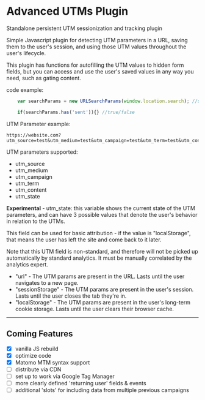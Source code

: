 # Advanced UTMs Plugin

Standalone persistent UTM sessionization and tracking plugin

Simple Javascript plugin for detecting UTM parameters in a URL, saving them to the user's session, and using those UTM values throughout the user's lifecycle.

This plugin has functions for autofilling the UTM values to hidden form fields, but you can access and use the user's saved values in any way you need, such as gating content.

code example:
```javascript
	var searchParams = new URLSearchParams(window.location.search); //store as var

	if(searchParams.has('sent')){} //true/false
```

UTM Parameter example:
```
https://website.com?utm_source=test&utm_medium=test&utm_campaign=test&utm_term=test&utm_content=test
```

UTM parameters supported:
- utm_source
- utm_medium
- utm_campaign
- utm_term
- utm_content
- utm_state

**Experimental** - utm_state: this variable shows the current state of the UTM parameters, and can have 3 possible values that denote the user's behavior in relation to the UTMs.

This field can be used for basic attribution - if the value is "localStorage", that means the user has left the site and come back to it later.   

Note that this UTM field is non-standard, and therefore will not be picked up automatically by standard analytics.  It must be manually correlated by the analytics expert.

- "url" - The UTM params are present in the URL.  Lasts until the user navigates to a new page.
- "sessionStorage" - The UTM params are present in the user's session.  Lasts until the user closes the tab they're in.
- "localStorage" - The UTM params are present in the user's long-term cookie storage.  Lasts until the user clears their browser cache.


---

## Coming Features
- [x] vanilla JS rebuild
- [x] optimize code
- [x] Matomo MTM syntax support
- [ ] distribute via CDN
- [ ] set up to work via Google Tag Manager
- [ ] more clearly defined 'returning user' fields & events
- [ ] additional 'slots' for including data from multiple previous campaigns